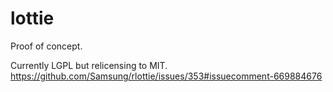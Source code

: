 # lottie

Proof of concept.

Currently LGPL but relicensing to MIT. https://github.com/Samsung/rlottie/issues/353#issuecomment-669884676
